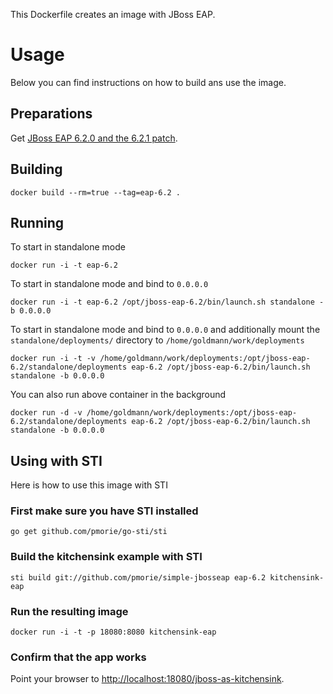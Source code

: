 This Dockerfile creates an image with JBoss EAP.

# Usage

Below you can find instructions on how to build ans use the image.

## Preparations

Get [JBoss EAP 6.2.0 and the 6.2.1 patch](https://access.redhat.com/jbossnetwork/restricted/listSoftware.html?downloadType=distributions&product=appplatform&productChanged=yes).

## Building

    docker build --rm=true --tag=eap-6.2 .

## Running

To start in standalone mode

    docker run -i -t eap-6.2

To start in standalone mode and bind to `0.0.0.0`

    docker run -i -t eap-6.2 /opt/jboss-eap-6.2/bin/launch.sh standalone -b 0.0.0.0

To start in standalone mode and bind to `0.0.0.0` and additionally mount the `standalone/deployments/` directory to `/home/goldmann/work/deployments`

    docker run -i -t -v /home/goldmann/work/deployments:/opt/jboss-eap-6.2/standalone/deployments eap-6.2 /opt/jboss-eap-6.2/bin/launch.sh standalone -b 0.0.0.0

You can also run above container in the background

    docker run -d -v /home/goldmann/work/deployments:/opt/jboss-eap-6.2/standalone/deployments eap-6.2 /opt/jboss-eap-6.2/bin/launch.sh standalone -b 0.0.0.0

## Using with STI

Here is how to use this image with STI

### First make sure you have STI installed

    go get github.com/pmorie/go-sti/sti

### Build the kitchensink example with STI

    sti build git://github.com/pmorie/simple-jbosseap eap-6.2 kitchensink-eap

### Run the resulting image

    docker run -i -t -p 18080:8080 kitchensink-eap

### Confirm that the app works

Point your browser to [http://localhost:18080/jboss-as-kitchensink](http://localhost:18080/jboss-as-kitchensink).
